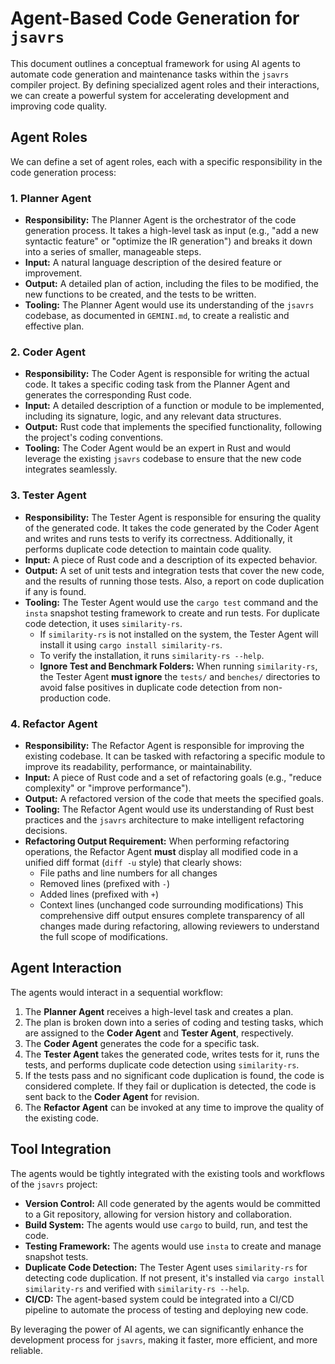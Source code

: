 # Agent-Based Code Generation for `jsavrs`

This document outlines a conceptual framework for using AI agents to automate code generation and maintenance tasks within the `jsavrs` compiler project. By defining specialized agent roles and their interactions, we can create a powerful system for accelerating development and improving code quality.

## Agent Roles

We can define a set of agent roles, each with a specific responsibility in the code generation process:

### 1. Planner Agent

*   **Responsibility:** The Planner Agent is the orchestrator of the code generation process. It takes a high-level task as input (e.g., "add a new syntactic feature" or "optimize the IR generation") and breaks it down into a series of smaller, manageable steps.
*   **Input:** A natural language description of the desired feature or improvement.
*   **Output:** A detailed plan of action, including the files to be modified, the new functions to be created, and the tests to be written.
*   **Tooling:** The Planner Agent would use its understanding of the `jsavrs` codebase, as documented in `GEMINI.md`, to create a realistic and effective plan.

### 2. Coder Agent

*   **Responsibility:** The Coder Agent is responsible for writing the actual code. It takes a specific coding task from the Planner Agent and generates the corresponding Rust code.
*   **Input:** A detailed description of a function or module to be implemented, including its signature, logic, and any relevant data structures.
*   **Output:** Rust code that implements the specified functionality, following the project's coding conventions.
*   **Tooling:** The Coder Agent would be an expert in Rust and would leverage the existing `jsavrs` codebase to ensure that the new code integrates seamlessly.

### 3. Tester Agent

*   **Responsibility:** The Tester Agent is responsible for ensuring the quality of the generated code. It takes the code generated by the Coder Agent and writes and runs tests to verify its correctness. Additionally, it performs duplicate code detection to maintain code quality.
*   **Input:** A piece of Rust code and a description of its expected behavior.
*   **Output:** A set of unit tests and integration tests that cover the new code, and the results of running those tests. Also, a report on code duplication if any is found.
*   **Tooling:** The Tester Agent would use the `cargo test` command and the `insta` snapshot testing framework to create and run tests. For duplicate code detection, it uses `similarity-rs`.
    *    If `similarity-rs` is not installed on the system, the Tester Agent will install it using `cargo install similarity-rs`.
    *    To verify the installation, it runs `similarity-rs --help`.
    *    **Ignore Test and Benchmark Folders:** When running `similarity-rs`, the Tester Agent **must ignore** the `tests/` and `benches/` directories to avoid false positives in duplicate code detection from non-production code.

### 4. Refactor Agent

*   **Responsibility:** The Refactor Agent is responsible for improving the existing codebase. It can be tasked with refactoring a specific module to improve its readability, performance, or maintainability.
*   **Input:** A piece of Rust code and a set of refactoring goals (e.g., "reduce complexity" or "improve performance").
*   **Output:** A refactored version of the code that meets the specified goals.
*   **Tooling:** The Refactor Agent would use its understanding of Rust best practices and the `jsavrs` architecture to make intelligent refactoring decisions.
*   **Refactoring Output Requirement:** When performing refactoring operations, the Refactor Agent **must** display all modified code in a unified diff format (`diff -u` style) that clearly shows:
    *   File paths and line numbers for all changes
    *   Removed lines (prefixed with `-`)
    *   Added lines (prefixed with `+`)
    *   Context lines (unchanged code surrounding modifications)
    This comprehensive diff output ensures complete transparency of all changes made during refactoring, allowing reviewers to understand the full scope of modifications.
## Agent Interaction

The agents would interact in a sequential workflow:

1.  The **Planner Agent** receives a high-level task and creates a plan.
2.  The plan is broken down into a series of coding and testing tasks, which are assigned to the **Coder Agent** and **Tester Agent**, respectively.
3.  The **Coder Agent** generates the code for a specific task.
4.  The **Tester Agent** takes the generated code, writes tests for it, runs the tests, and performs duplicate code detection using `similarity-rs`.
5.  If the tests pass and no significant code duplication is found, the code is considered complete. If they fail or duplication is detected, the code is sent back to the **Coder Agent** for revision.
6.  The **Refactor Agent** can be invoked at any time to improve the quality of the existing code.

## Tool Integration

The agents would be tightly integrated with the existing tools and workflows of the `jsavrs` project:

*   **Version Control:** All code generated by the agents would be committed to a Git repository, allowing for version history and collaboration.
*   **Build System:** The agents would use `cargo` to build, run, and test the code.
*   **Testing Framework:** The agents would use `insta` to create and manage snapshot tests.
*   **Duplicate Code Detection:** The Tester Agent uses `similarity-rs` for detecting code duplication. If not present, it's installed via `cargo install similarity-rs` and verified with `similarity-rs --help`.
*   **CI/CD:** The agent-based system could be integrated into a CI/CD pipeline to automate the process of testing and deploying new code.

By leveraging the power of AI agents, we can significantly enhance the development process for `jsavrs`, making it faster, more efficient, and more reliable.


